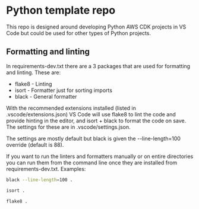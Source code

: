# Python template repo

This repo is designed around developing Python AWS CDK projects in VS Code but could be used for other types of Python projects.

## Formatting and linting

In requirements-dev.txt there are a 3 packages that are used for formatting and linting. These are:

- flake8 - Linting
- isort - Formatter just for sorting imports
- black - General formatter

With the recommended extensions installed (listed in .vscode/extensions.json) VS Code will use flake8 to lint the code and provide hinting in the editor, and isort + black to format the code on save. The settings for these are in .vscode/settings.json. 

The settings are mostly default but black is given the --line-length=100 override (default is 88).

If you want to run the linters and formatters manually or on entire directories you can run them from the command line once they are installed from requirements-dev.txt. Examples:

```bash
black --line-length=100 .

isort .

flake8 .
```